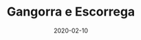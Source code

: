 ---
template: SingleToy
title: Gangorra e Escorrega
status: Featured / Published
date: '2020-02-10'
featuredImage: https://brincadeira.co/products/list_escorrega.png
price: R$60,00
excerpt: >-
  Este é um texto de espaço reservado para garantir que as palavras apareça
  corretamente no seu site. Este texto será substituído assim que o site está
  completo. No momento, você está lendo um texto escrito em português.


  Valores separados:  

  **Gangorra:** R$20,00  
  
  **Escorrega:** R$60,00
categories:
  - category: Outros
meta:
  canonicalLink: 'https://brincadeira.co/brinquedos/gangorra-e-escorrega/'
  description: Este é um texto de espaço reservado para garantir que as palavras apareça corretamente no seu site.
  noindex: false
  title: Gangorra e Escorrega
---